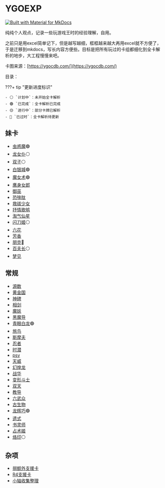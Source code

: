 # YGOEXP

[![Built with Material for MkDocs](https://img.shields.io/badge/Material_for_MkDocs-526CFE?style=for-the-badge&logo=MaterialForMkDocs&logoColor=white)](https://squidfunk.github.io/mkdocs-material/)

纯纯个人观点，记录一些玩游戏王时的经验理解，自用。

之前只是用excel简单记下，但是越写越细，框框越来越大再用excel就不方便了，于是迁移到mkdocs，写长内容方便些。目标是把所有玩过的卡组都细化到全卡解析的地步，大工程慢慢来吧。

卡图来源：[https://ygocdb.com/](https://ygocdb.com/)

目录：

???+ tip "更新进度标识"

    - ⚪ `计划中`：未开始全卡解析
    - 🟢 `已完成`：全卡解析已完成
    - 🟡 `进行中`：部分卡牌已解析
    - 🔴 `已过时`：全卡解析待更新

## 妹卡

- [虫惑魔](妹卡/虫惑魔.md)<span class="status-done">🟢</span>
- [龙女仆](妹卡/龙女仆.md)<span class="status-todo">⚪</span>
- [双子](妹卡/双子.md)<span class="status-todo">⚪</span>
- [白银城](妹卡/白银城.md)<span class="status-done">🟢</span>
- [魔女术](妹卡/魔女术.md)<span class="status-done">🟢</span>
- [鹰身女郎](妹卡/鹰身女郎.md)
- [御巫](妹卡/御巫.md)
- [恐啡肽](妹卡/恐啡肽.md)
- [救祓少女](妹卡/救祓少女.md)
- [抒情歌鸲](妹卡/抒情歌鸲.md)
- [淘气仙星](妹卡/淘气仙星.md)
- [闪刀姬](妹卡/闪刀姬.md)<span class="status-todo">⚪</span>
- [六花](妹卡/六花.md)
- [芳香](妹卡/芳香.md)
- [朋克](妹卡/朋克.md)<span class="status-outdated">🔴</span>
- [百夫长](妹卡/百夫长.md)<span class="status-todo">⚪</span>
- [梦见](妹卡/梦见.md)

## 常规

- [源数](常规/源数.md)
- [黄金国](常规/黄金国.md)
- [神碑](常规/神碑.md)
- [相剑](常规/相剑.md)
- [魔妖](常规/魔妖.md)
- [黑魔导](常规/黑魔导.md)
- [青眼白龙](常规/青眼白龙.md)<span class="status-done">🟢</span>
- [旅鸟](常规/旅鸟.md)
- [斯摩夫](常规/斯摩夫.md)
- [忍者](常规/忍者.md)
- [时潜](常规/时潜.md)
- [psy](常规/psy.md)
- [天威](常规/天威.md)
- [幻煌龙](常规/幻煌龙.md)
- [战华](常规/战华.md)
- [变形斗士](常规/变形斗士.md)
- [双天](常规/双天.md)
- [教导](常规/教导.md)
- [六武众](常规/六武众.md)
- [古生物](常规/古生物.md)
- [龙辉巧](常规/龙辉巧.md)<span class="status-done">🟢</span>
- [遗式](常规/遗式.md)
- [书灵师](常规/书灵师.md)
- [占术姬](常规/占术姬.md)
- [烙印](常规/烙印.md)<span class="status-todo">⚪</span>

## 杂项

- [弱额外支援卡](杂项/弱额外支援卡.md)
- [R4支援卡](杂项/R4支援卡.md)
- [小轴收集整理](杂项/小轴收集整理.md)
